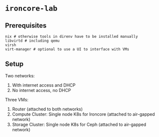 # `ironcore-lab`

## Prerequisites

```
nix # otherwise tools in direnv have to be installed manually
libvirtd # including qemu
virsh
virt-manager # optional to use a UI to interface with VMs
```

## Setup

Two networks:
1. With internet access and DHCP
2. No internet access, no DHCP

Three VMs:
1. Router (attached to both networks)
2. Compute Cluster: Single node K8s for Ironcore (attached to air-gapped network)
3. Storage Cluster: Single node K8s for Ceph (attached to air-gapped network)


